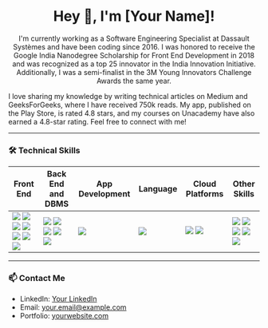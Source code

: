 <h1 align="center">Hey 👋, I'm [Your Name]!</h1>

<p align="center">
I'm currently working as a Software Engineering Specialist at Dassault Systèmes and have been coding since 2016. I was honored to receive the Google India Nanodegree Scholarship for Front End Development in 2018 and was recognized as a top 25 innovator in the India Innovation Initiative. Additionally, I was a semi-finalist in the 3M Young Innovators Challenge Awards the same year.

I love sharing my knowledge by writing technical articles on Medium and GeeksForGeeks, where I have received 750k reads. My app, published on the Play Store, is rated 4.8 stars, and my courses on Unacademy have also earned a 4.8-star rating. Feel free to connect with me!
</p>

---

### 🛠 Technical Skills

| Front End | Back End and DBMS | App Development | Language | Cloud Platforms | Other Skills |
| --------- | ----------------- | --------------- | -------- | ----------------| -------------|
| <img src="https://img.icons8.com/color/48/000000/html-5.png"/> <img src="https://img.icons8.com/color/48/000000/css3.png"/> <img src="https://img.icons8.com/color/48/000000/javascript--v1.png"/> <img src="https://img.icons8.com/ios-filled/50/000000/nextjs.png"/> <img src="https://img.icons8.com/color/48/000000/react-native.png"/> <img src="https://img.icons8.com/color/48/000000/bootstrap.png"/> <img src="https://img.icons8.com/color/48/000000/tailwind_css.png"/> | <img src="https://img.icons8.com/color/48/000000/mongodb.png"/> <img src="https://img.icons8.com/officel/48/000000/php-logo.png"/> <img src="https://img.icons8.com/color/48/000000/mysql-logo.png"/> <img src="https://img.icons8.com/fluency/48/000000/node-js.png"/> <img src="https://img.icons8.com/ultraviolet/40/express-js.png"/> | <img src="https://img.icons8.com/color/48/000000/react-native.png"/> | <img src="https://img.icons8.com/color/48/000000/java-coffee-cup-logo.png"/> | <img src="https://img.icons8.com/color/48/000000/amazon-web-services.png"/> <img src="https://img.icons8.com/color/48/000000/microsoft-azure.png"/> | <img src="https://img.icons8.com/color/48/000000/material-ui.png"/> <img src="https://img.icons8.com/color/48/000000/figma.png"/> <img src="https://img.icons8.com/color/48/000000/canva.png"/> <img src="https://img.icons8.com/color/48/000000/jenkins.png"/> <img src="https://img.icons8.com/color/48/000000/jira.png"/> |

---

### 📫 Contact Me
- LinkedIn: [Your LinkedIn](https://linkedin.com/in/your-profile)
- Email: [your.email@example.com](mailto:your.email@example.com)
- Portfolio: [yourwebsite.com](https://yourwebsite.com)

